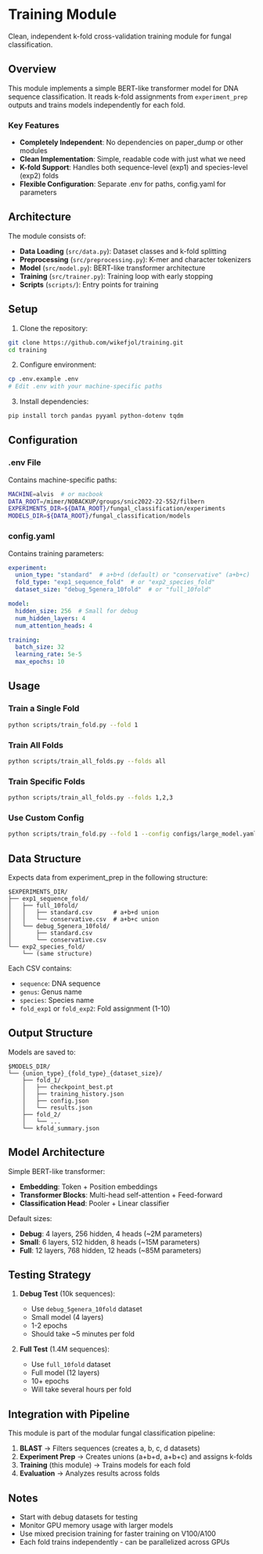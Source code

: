 # Training Module

Clean, independent k-fold cross-validation training module for fungal classification.

## Overview

This module implements a simple BERT-like transformer model for DNA sequence classification. It reads k-fold assignments from `experiment_prep` outputs and trains models independently for each fold.

### Key Features
- **Completely Independent**: No dependencies on paper_dump or other modules
- **Clean Implementation**: Simple, readable code with just what we need
- **K-fold Support**: Handles both sequence-level (exp1) and species-level (exp2) folds
- **Flexible Configuration**: Separate .env for paths, config.yaml for parameters

## Architecture

The module consists of:
- **Data Loading** (`src/data.py`): Dataset classes and k-fold splitting
- **Preprocessing** (`src/preprocessing.py`): K-mer and character tokenizers
- **Model** (`src/model.py`): BERT-like transformer architecture
- **Training** (`src/trainer.py`): Training loop with early stopping
- **Scripts** (`scripts/`): Entry points for training

## Setup

1. Clone the repository:
```bash
git clone https://github.com/wikefjol/training.git
cd training
```

2. Configure environment:
```bash
cp .env.example .env
# Edit .env with your machine-specific paths
```

3. Install dependencies:
```bash
pip install torch pandas pyyaml python-dotenv tqdm
```

## Configuration

### .env File
Contains machine-specific paths:
```bash
MACHINE=alvis  # or macbook
DATA_ROOT=/mimer/NOBACKUP/groups/snic2022-22-552/filbern
EXPERIMENTS_DIR=${DATA_ROOT}/fungal_classification/experiments
MODELS_DIR=${DATA_ROOT}/fungal_classification/models
```

### config.yaml
Contains training parameters:
```yaml
experiment:
  union_type: "standard"  # a+b+d (default) or "conservative" (a+b+c)
  fold_type: "exp1_sequence_fold"  # or "exp2_species_fold"
  dataset_size: "debug_5genera_10fold"  # or "full_10fold"

model:
  hidden_size: 256  # Small for debug
  num_hidden_layers: 4
  num_attention_heads: 4

training:
  batch_size: 32
  learning_rate: 5e-5
  max_epochs: 10
```

## Usage

### Train a Single Fold
```bash
python scripts/train_fold.py --fold 1
```

### Train All Folds
```bash
python scripts/train_all_folds.py --folds all
```

### Train Specific Folds
```bash
python scripts/train_all_folds.py --folds 1,2,3
```

### Use Custom Config
```bash
python scripts/train_fold.py --fold 1 --config configs/large_model.yaml
```

## Data Structure

Expects data from experiment_prep in the following structure:
```
$EXPERIMENTS_DIR/
├── exp1_sequence_fold/
│   ├── full_10fold/
│   │   ├── standard.csv      # a+b+d union
│   │   └── conservative.csv  # a+b+c union
│   └── debug_5genera_10fold/
│       ├── standard.csv
│       └── conservative.csv
└── exp2_species_fold/
    └── (same structure)
```

Each CSV contains:
- `sequence`: DNA sequence
- `genus`: Genus name
- `species`: Species name
- `fold_exp1` or `fold_exp2`: Fold assignment (1-10)

## Output Structure

Models are saved to:
```
$MODELS_DIR/
└── {union_type}_{fold_type}_{dataset_size}/
    ├── fold_1/
    │   ├── checkpoint_best.pt
    │   ├── training_history.json
    │   ├── config.json
    │   └── results.json
    ├── fold_2/
    │   └── ...
    └── kfold_summary.json
```

## Model Architecture

Simple BERT-like transformer:
- **Embedding**: Token + Position embeddings
- **Transformer Blocks**: Multi-head self-attention + Feed-forward
- **Classification Head**: Pooler + Linear classifier

Default sizes:
- **Debug**: 4 layers, 256 hidden, 4 heads (~2M parameters)
- **Small**: 6 layers, 512 hidden, 8 heads (~15M parameters)
- **Full**: 12 layers, 768 hidden, 12 heads (~85M parameters)

## Testing Strategy

1. **Debug Test** (10k sequences):
   - Use `debug_5genera_10fold` dataset
   - Small model (4 layers)
   - 1-2 epochs
   - Should take ~5 minutes per fold

2. **Full Test** (1.4M sequences):
   - Use `full_10fold` dataset
   - Full model (12 layers)
   - 10+ epochs
   - Will take several hours per fold

## Integration with Pipeline

This module is part of the modular fungal classification pipeline:

1. **BLAST** → Filters sequences (creates a, b, c, d datasets)
2. **Experiment Prep** → Creates unions (a+b+d, a+b+c) and assigns k-folds
3. **Training** (this module) → Trains models for each fold
4. **Evaluation** → Analyzes results across folds

## Notes

- Start with debug datasets for testing
- Monitor GPU memory usage with larger models
- Use mixed precision training for faster training on V100/A100
- Each fold trains independently - can be parallelized across GPUs
